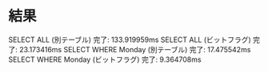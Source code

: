 # 結果

SELECT ALL (別テーブル) 完了: 133.919959ms
SELECT ALL (ビットフラグ) 完了: 23.173416ms
SELECT WHERE Monday (別テーブル) 完了: 17.475542ms
SELECT WHERE Monday (ビットフラグ) 完了: 9.364708ms
